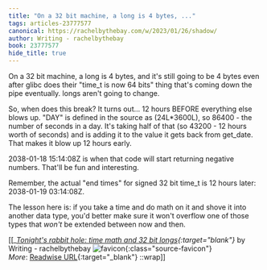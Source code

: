 ```yaml
---
title: "On a 32 bit machine, a long is 4 bytes, ..."
tags: articles-23777577
canonical: https://rachelbythebay.com/w/2023/01/26/shadow/
author: Writing - rachelbythebay
book: 23777577
hide_title: true
---
```


On a 32 bit machine, a long is 4 bytes, and it's still going to be 4 bytes even after glibc does their "time_t is now 64 bits" thing that's coming down the pipe eventually. longs aren't going to change.

So, when does this break? It turns out... 12 hours BEFORE everything else blows up. "DAY" is defined in the source as (24L*3600L), so 86400 - the number of seconds in a day. It's taking half of that (so 43200 - 12 hours worth of seconds) and is adding it to the value it gets back from get_date. That makes it blow up 12 hours early.

2038-01-18 15:14:08Z is when that code will start returning negative numbers. That'll be fun and interesting.

Remember, the actual "end times" for signed 32 bit time_t is 12 hours later: 2038-01-19 03:14:08Z.

The lesson here is: if you take a time and do math on it and shove it into another data type, you'd better make sure it won't overflow one of those types that *won't* be extended between now and then.


[[<cite>_[Tonight's rabbit hole: time math and 32 bit longs](https://rachelbythebay.com/w/2023/01/26/shadow/){:target="_blank"}_</cite> by Writing - rachelbythebay ![favicon](https://s2.googleusercontent.com/s2/favicons?domain=rachelbythebay.com){:class="source-favicon"}<br>
_More_: [Readwise URL](https://readwise.io/open/465069349){:target="_blank"}
::wrap]]